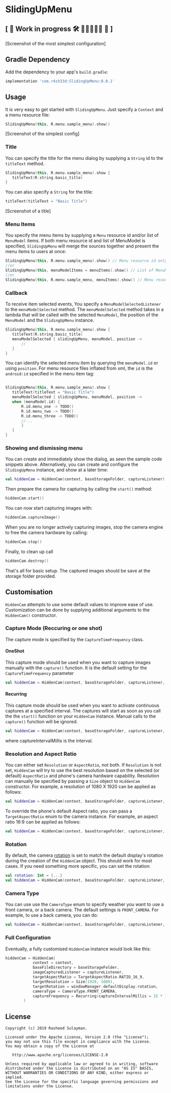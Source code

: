 # SlidingUpMenu

##  \[ 🚧 Work in progress 🛠 👷🔧👷‍♀️️🔧️ 🚧 \]

[Screenshot of the most simplest configuration]

## Gradle Dependency

Add the dependency to your app's `build.gradle`:

```groovy
implementation 'com.r4sh33d:SlidingUpMenu:0.0.1'
```
## Usage
It is very easy to get started with `SlidingUpMenu`. Just specify a `Context` and a menu resource file: 

```kotlin
SlidingUpMenu(this, R.menu.sample_menu).show()
```

[Screenshot of the simplest config]


### Title

You can specify the title for the menu dialog by supplying a `String` id to the `titleText` method.  

```kotlin
SlidingUpMenu(this, R.menu.sample_menu).show {
   titleText(R.string.basic_title)
}
```

You can also specify a `String` for the title:

```kotlin
titleText(titleText = "Basic Title")
```

[Screenshot of a title]

### Menu Items

You specify the menu items by supplying a `Menu` resource id and/or list of `MenuModel` items. If both menu resource id and list of MenuModel is specified, `SlidingUpMenu` will merge the sources together and present the menu items to users at once:

```kotlin
SlidingUpMenu(this, R.menu.sample_menu).show() // Menu resource id only
//or 
SlidingUpMenu(this, menuModelItems = menuItems).show() // List of MenuModel only
//or 
SlidingUpMenu(this, R.menu.sample_menu, menuItems).show() // Menu resource + List of MenuModel
```
### Callback

To receive item selected events, You specify a `MenuModelSelectedListener` to the `menuModelSelected` method. The `menuModelSelected` method takes in a lambda that will be called with the selected `MenuModel`, the position of the `MenuModel` and the `SlidingUpMenu` instance.
 
 ```kotlin
 SlidingUpMenu(this, R.menu.sample_menu).show {
    titleText(R.string.basic_title)
    menuModelSelected { slidingUpMenu, menuModel, position ->
        //   
    }
 }
 ```
 
You can identify the selected menu item by querying the `menuModel.id` or using `position`. For menu resource files inflated from xml, the `id` is the `android:id` specified in the menu item tag:

```kotlin

SlidingUpMenu(this, R.menu.sample_menu).show {
   titleText(titleText = "Basic Title")
   menuModelSelected { slidingUpMenu, menuModel, position ->
   when (menuModel.id) {
       R.id.menu_one -> TODO()
       R.id.menu_two -> TODO()
       R.id.menu_three -> TODO()
       //...
       }
   }
}
```
### Showing and dismissing menu

You can create and immediately show the dialog, as seen the sample code snippets above. Alternatively, you can create and configure the `SlidingUpMenu` instance, and show at a later time:



```kotlin
val hiddenCam = HiddenCam(context, baseStorageFolder, captureListener)
```
Then prepare the camera for capturing by calling the `start()` method:
 
```kotlin
hiddenCam.start()
```
You can now start capturing images with:
```kotlin
hiddenCam.captureImage()
```
When you are no longer actively capturing images, stop the camera engine to free the camera hardware by calling:

```kotlin
hiddenCam.stop()
```
Finally, to clean up call

```kotlin
hiddenCam.destroy()
```

That's all for basic setup. The captured images should be save at the storage folder provided.

## Customisation
`HiddenCam` attempts to use some default values to improve ease of use.
 Customization can be done by supplying additional arguments to the `HiddenCam()` constructor. 

### Capture Mode (Reccuring or one shot)
The capture mode is specified by the `CaptureTimeFrequency` class. 

#### OneShot
This capture mode should be used when you want to capture images manually with the `capture()` function. 
It is the default setting for the `CaptureTimeFrequency` parameter

```kotlin
val hiddenCam = HiddenCam(context, baseStorageFolder, captureListener, captureFrequency = OneShot)
```
#### Recurring
This capture mode should be used when you want to activate continuous captures at a specified interval. The captures will start as 
soon as you call the the `start()` function on your `HiddenCam` instance. Manual calls to the `capture()` function will be ignored.

```kotlin
val hiddenCam = HiddenCam(context, baseStorageFolder, captureListener, captureFrequency = Recurring(captureIntervalMillis))
```
where captureIntervalMillis is the interval.

### Resolution and Aspect Ratio
You can either set `Resolution` or `AspectRatio`, not both.
If `Resolution` is not set, `HiddenCam` will try to use the best resolution based on the 
selected (or default) `AspectRatio` and phone's camera hardware capability. Resolution can manually be specified by passing a `Size` object to `HiddenCam` constructor. 
For example, a resolution of 1080 X 1920 can be applied as follows:

```kotlin
val hiddenCam = HiddenCam(context, baseStorageFolder, captureListener, targetResolution = Size(1080, 1920))
```
To override the phone's default Aspect ratio, you can pass a `TargetAspectRatio` enum to the camera instance. For example, an aspect ratio 16:9 can be applied as follows:
 
```kotlin
val hiddenCam = HiddenCam(context, baseStorageFolder, captureListener, targetAspectRatio = TargetAspectRatio.RATIO_16_9)
```

### Rotation
By default, the camera [rotation](https://developer.android.com/training/camerax/configuration#rotation) is set to match the default display's rotation during the creation of the `HiddenCam` object.
This should work for most cases. If you need something more specific, you can set the rotation:
```kotlin
val rotation: Int = {...}
val hiddenCam = HiddenCam(context, baseStorageFolder, captureListener, targetRotation = rotation)
```

### Camera Type
You can use use the `CameraType` enum to specify weather you want to use a front camera, or a back camera. The default settings is  `FRONT_CAMERA`.
For example, to use a back camera, you can do:
```kotlin
val hiddenCam = HiddenCam(context, baseStorageFolder, captureListener, cameraType = CameraType.BACK_CAMERA)
```

### Full Configuration
Eventually, a fully customised `HiddenCam` instance would look like this: 

```kotlin
hiddenCam = HiddenCam(
            context = context,
            baseFileDirectory = baseStorageFolder,
            imageCapturedListener = captureListener,
            targetAspectRatio = TargetAspectRatio.RATIO_16_9,
            targetResolution = Size(1920, 1080),
            targetRotation = windowManager.defaultDisplay.rotation,
            cameraType = CameraType.FRONT_CAMERA,
            captureFrequency = Recurring(captureIntervalMillis = 15 * 1000)
        )
```

##  License

    Copyright (c) 2019 Rasheed Sulayman.

    Licensed under the Apache License, Version 2.0 (the "License");
    you may not use this file except in compliance with the License.
    You may obtain a copy of the License at

       http://www.apache.org/licenses/LICENSE-2.0

    Unless required by applicable law or agreed to in writing, software
    distributed under the License is distributed on an "AS IS" BASIS,
    WITHOUT WARRANTIES OR CONDITIONS OF ANY KIND, either express or implied.
    See the License for the specific language governing permissions and
    limitations under the License.

